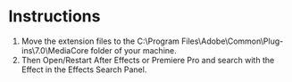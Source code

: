 # Instructions
  1. Move the extension files to the C:\Program Files\Adobe\Common\Plug-ins\7.0\MediaCore folder of your machine.
  2. Then Open/Restart After Effects or Premiere Pro and search with the Effect in the Effects Search Panel.
